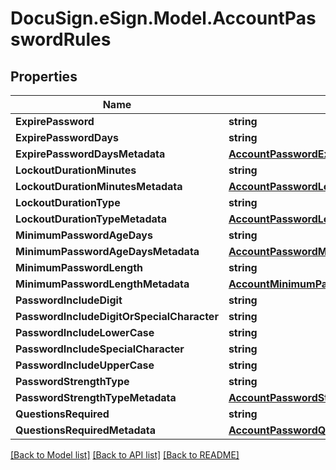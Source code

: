 # DocuSign.eSign.Model.AccountPasswordRules
## Properties

Name | Type | Description | Notes
------------ | ------------- | ------------- | -------------
**ExpirePassword** | **string** |  | [optional] 
**ExpirePasswordDays** | **string** |  | [optional] 
**ExpirePasswordDaysMetadata** | [**AccountPasswordExpirePasswordDays**](AccountPasswordExpirePasswordDays.md) |  | [optional] 
**LockoutDurationMinutes** | **string** |  | [optional] 
**LockoutDurationMinutesMetadata** | [**AccountPasswordLockoutDurationMinutes**](AccountPasswordLockoutDurationMinutes.md) |  | [optional] 
**LockoutDurationType** | **string** |  | [optional] 
**LockoutDurationTypeMetadata** | [**AccountPasswordLockoutDurationType**](AccountPasswordLockoutDurationType.md) |  | [optional] 
**MinimumPasswordAgeDays** | **string** |  | [optional] 
**MinimumPasswordAgeDaysMetadata** | [**AccountPasswordMinimumPasswordAgeDays**](AccountPasswordMinimumPasswordAgeDays.md) |  | [optional] 
**MinimumPasswordLength** | **string** |  | [optional] 
**MinimumPasswordLengthMetadata** | [**AccountMinimumPasswordLength**](AccountMinimumPasswordLength.md) |  | [optional] 
**PasswordIncludeDigit** | **string** |  | [optional] 
**PasswordIncludeDigitOrSpecialCharacter** | **string** |  | [optional] 
**PasswordIncludeLowerCase** | **string** |  | [optional] 
**PasswordIncludeSpecialCharacter** | **string** |  | [optional] 
**PasswordIncludeUpperCase** | **string** |  | [optional] 
**PasswordStrengthType** | **string** |  | [optional] 
**PasswordStrengthTypeMetadata** | [**AccountPasswordStrengthType**](AccountPasswordStrengthType.md) |  | [optional] 
**QuestionsRequired** | **string** |  | [optional] 
**QuestionsRequiredMetadata** | [**AccountPasswordQuestionsRequired**](AccountPasswordQuestionsRequired.md) |  | [optional] 

[[Back to Model list]](../README.md#documentation-for-models) [[Back to API list]](../README.md#documentation-for-api-endpoints) [[Back to README]](../README.md)

